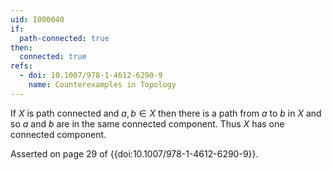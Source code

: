 ```yaml
---
uid: I000040
if:
  path-connected: true
then:
  connected: true
refs:
  - doi: 10.1007/978-1-4612-6290-9
    name: Counterexamples in Topology
---
```

If $X$ is path connected and $a,b \in X$ then there is a path from $a$ to $b$ in $X$ and so $a$ and $b$ are in the same connected component. Thus $X$ has one connected component.

Asserted on page 29 of {{doi:10.1007/978-1-4612-6290-9}}.
